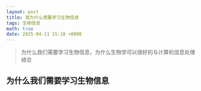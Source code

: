 ```yaml
---
layout: post
title: 我为什么想要学习生物信息
tags: 生物信息
math: true
date: 2025-04-11 15:10 +0800
---
```


> 为什么我们需要学习生物信息，为什么生物学可以很好的与计算机信息处理结合

## 为什么我们需要学习生物信息

